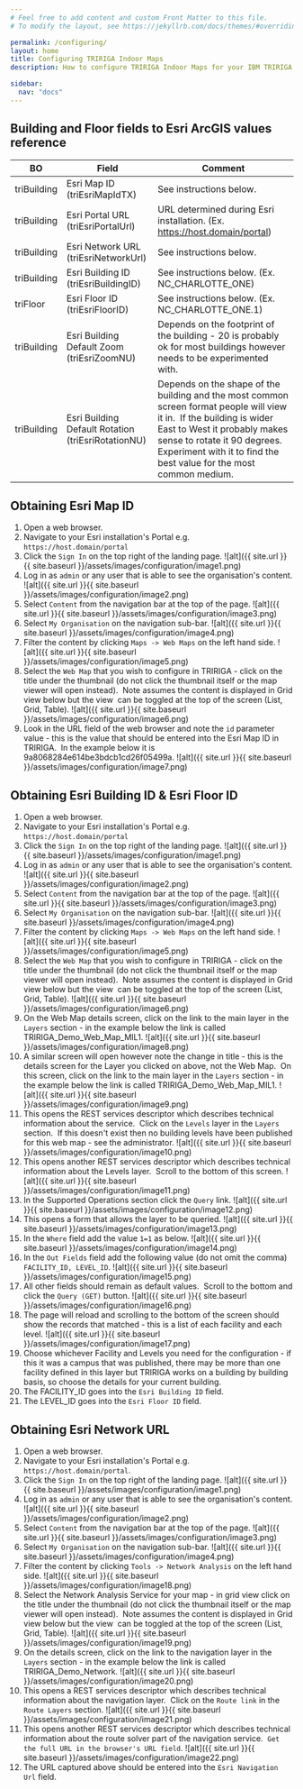 ```yaml
---
# Feel free to add content and custom Front Matter to this file.
# To modify the layout, see https://jekyllrb.com/docs/themes/#overriding-theme-defaults

permalink: /configuring/
layout: home
title: Configuring TRIRIGA Indoor Maps
description: How to configure TRIRIGA Indoor Maps for your IBM TRIRIGA solution.

sidebar:
  nav: "docs"
---
```

## Building and Floor fields to Esri ArcGIS values reference

BO | Field | Comment 
------- | --------- | -------- 
triBuilding | Esri Map ID (triEsriMapIdTX) | See instructions below.
triBuilding | Esri Portal URL (triEsriPortalUrl) | URL determined during Esri installation. (Ex. https://host.domain/portal)
triBuilding | Esri Network URL (triEsriNetworkUrl) | See instructions below. 
triBuilding | Esri Building ID (triEsriBuildingID) | See instructions below. (Ex. NC_CHARLOTTE_ONE)
triFloor | Esri Floor ID (triEsriFloorID) | See instructions below. (Ex. NC_CHARLOTTE_ONE.1)
triBuilding | Esri Building Default Zoom (triEsriZoomNU) | Depends on the footprint of the building - 20 is probably ok for most buildings however needs to be experimented with.
triBuilding | Esri Building Default Rotation (triEsriRotationNU) | Depends on the shape of the building and the most common screen format people will view it in.  If the building is wider East to West it probably makes sense to rotate it 90 degrees.  Experiment with it to find the best value for the most common medium.



## Obtaining Esri Map ID

1. Open a web browser.
1. Navigate to your Esri installation's Portal e.g. `https://host.domain/portal`
1. Click the `Sign In` on the top right of the landing page.
![alt]({{ site.url }}{{ site.baseurl }}/assets/images/configuration/image1.png)
1. Log in as `admin` or any user that is able to see the organisation's content.
![alt]({{ site.url }}{{ site.baseurl }}/assets/images/configuration/image2.png)
1. Select `Content` from the navigation bar at the top of the page.
![alt]({{ site.url }}{{ site.baseurl }}/assets/images/configuration/image3.png)
1. Select `My Organisation` on the navigation sub-bar.
![alt]({{ site.url }}{{ site.baseurl }}/assets/images/configuration/image4.png)
1. Filter the content by clicking `Maps -> Web Maps` on the left hand side.
![alt]({{ site.url }}{{ site.baseurl }}/assets/images/configuration/image5.png)
1. Select the `Web Map` that you wish to configure in TRIRIGA - click on the title under the thumbnail (do not click the thumbnail itself or the map viewer will open instead).  Note assumes the content is displayed in Grid view below but the view  can be toggled at the top of the screen (List, Grid, Table).
![alt]({{ site.url }}{{ site.baseurl }}/assets/images/configuration/image6.png)
1. Look in the URL field of the web browser and note the `id` parameter value - this is the value that should be entered into the Esri Map ID in TRIRIGA.  In the example below it is 9a8068284e614be3bdcb1cd26f05499a.
![alt]({{ site.url }}{{ site.baseurl }}/assets/images/configuration/image7.png)

## Obtaining Esri Building ID & Esri Floor ID

1. Open a web browser.
1. Navigate to your Esri installation's Portal e.g. `https://host.domain/portal`
1. Click the `Sign In` on the top right of the landing page.
![alt]({{ site.url }}{{ site.baseurl }}/assets/images/configuration/image1.png)
1. Log in as `admin` or any user that is able to see the organisation's content.
![alt]({{ site.url }}{{ site.baseurl }}/assets/images/configuration/image2.png)
1. Select `Content` from the navigation bar at the top of the page.
![alt]({{ site.url }}{{ site.baseurl }}/assets/images/configuration/image3.png)
1. Select `My Organisation` on the navigation sub-bar.
![alt]({{ site.url }}{{ site.baseurl }}/assets/images/configuration/image4.png)
1. Filter the content by clicking `Maps -> Web Maps` on the left hand side.
![alt]({{ site.url }}{{ site.baseurl }}/assets/images/configuration/image5.png)
1. Select the `Web Map` that you wish to configure in TRIRIGA - click on the title under the thumbnail (do not click the thumbnail itself or the map viewer will open instead).  Note assumes the content is displayed in Grid view below but the view  can be toggled at the top of the screen (List, Grid, Table).
![alt]({{ site.url }}{{ site.baseurl }}/assets/images/configuration/image6.png)
1. On the Web Map details screen, click on the link to the main layer in the `Layers` section - in the example below the link is called TRIRIGA_Demo_Web_Map_MIL1.
![alt]({{ site.url }}{{ site.baseurl }}/assets/images/configuration/image8.png)
1. A similar screen will open however note the change in title - this is the details screen for the Layer you clicked on above, not the Web Map.  On this screen, click on the link to the main layer in the `Layers` section - in the example below the link is called TRIRIGA_Demo_Web_Map_MIL1.
![alt]({{ site.url }}{{ site.baseurl }}/assets/images/configuration/image9.png)
1. This opens the REST services descriptor which describes technical information about the service.  Click on the `Levels` layer in the `Layers` section.  If this doesn't exist then no building levels have been published for this web map - see the administrator.
![alt]({{ site.url }}{{ site.baseurl }}/assets/images/configuration/image10.png)
1. This opens another REST services descriptor which describes technical information about the Levels layer.  Scroll to the bottom of this screen.
![alt]({{ site.url }}{{ site.baseurl }}/assets/images/configuration/image11.png)
1. In the Supported Operations section click the `Query` link.
![alt]({{ site.url }}{{ site.baseurl }}/assets/images/configuration/image12.png)
1. This opens a form that allows the layer to be queried.
![alt]({{ site.url }}{{ site.baseurl }}/assets/images/configuration/image13.png)
1. In the `Where` field add the value `1=1` as below.
![alt]({{ site.url }}{{ site.baseurl }}/assets/images/configuration/image14.png)
1. In the `Out Fields` field add the following value (do not omit the comma) `FACILITY_ID, LEVEL_ID`.
![alt]({{ site.url }}{{ site.baseurl }}/assets/images/configuration/image15.png)
1. All other fields should remain as default values.  Scroll to the bottom and click the `Query (GET)` button.
![alt]({{ site.url }}{{ site.baseurl }}/assets/images/configuration/image16.png)
1. The page will reload and scrolling to the bottom of the screen should show the records that matched - this is a list of each facility and each level.
![alt]({{ site.url }}{{ site.baseurl }}/assets/images/configuration/image17.png)
1. Choose whichever Facility and Levels you need for the configuration - if this it was a campus that was published, there may be more than one facility defined in this layer but TRIRIGA works on a building by building basis, so choose the details for your current building.  
1. The FACILITY_ID goes into the `Esri Building ID` field.
1. The LEVEL_ID goes into the `Esri Floor ID` field.

## Obtaining Esri Network URL

1. Open a web browser.
1. Navigate to your Esri installation's Portal e.g. `https://host.domain/portal`.
1. Click the `Sign In` on the top right of the landing page.
![alt]({{ site.url }}{{ site.baseurl }}/assets/images/configuration/image1.png)
1. Log in as `admin` or any user that is able to see the organisation's content.
![alt]({{ site.url }}{{ site.baseurl }}/assets/images/configuration/image2.png)
1. Select `Content` from the navigation bar at the top of the page.
![alt]({{ site.url }}{{ site.baseurl }}/assets/images/configuration/image3.png)
1. Select `My Organisation` on the navigation sub-bar.
![alt]({{ site.url }}{{ site.baseurl }}/assets/images/configuration/image4.png)
1. Filter the content by clicking `Tools -> Network Analysis` on the left hand side.
![alt]({{ site.url }}{{ site.baseurl }}/assets/images/configuration/image18.png)
1. Select the Network Analysis Service for your map - in grid view click on the title under the thumbnail (do not click the thumbnail itself or the map viewer will open instead).  Note assumes the content is displayed in Grid view below but the view  can be toggled at the top of the screen (List, Grid, Table).
![alt]({{ site.url }}{{ site.baseurl }}/assets/images/configuration/image19.png)
1. On the details screen, click on the link to the navigation layer in the `Layers` section - in the example below the link is called TRIRIGA_Demo_Network.
![alt]({{ site.url }}{{ site.baseurl }}/assets/images/configuration/image20.png)
1. This opens a REST services descriptor which describes technical information about the navigation layer.  Click on the `Route link` in the `Route Layers` section.
![alt]({{ site.url }}{{ site.baseurl }}/assets/images/configuration/image21.png)
1. This opens another REST services descriptor which describes technical information about the route solver part of the navigation service.  `Get the full URL in the browser's URL field`.
![alt]({{ site.url }}{{ site.baseurl }}/assets/images/configuration/image22.png)
1. The URL captured above should be entered into the `Esri Navigation Url` field.
